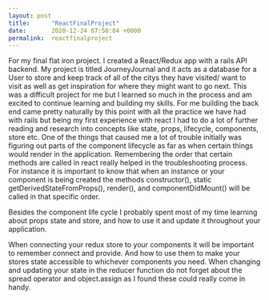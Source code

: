 ```yaml
---
layout: post
title:      "ReactFinalProject"
date:       2020-12-24 07:58:04 +0000
permalink:  reactfinalproject
---
```



For my final flat iron project. I created a React/Redux app with a rails API backend. My project is titled JourneyJournal and it acts as a database for a User to store and keep track of all of the citys they have visited/ want to visit as well as get inspiration for where they might want to go next.
This was a difficult project for me but I learned so much in the process and am excited to continue learning and building my skills. 
For me building the back end came pretty naturally by this point with all the practice we have had with rails but being my first experience with react I had to do a lot of further reading and research into concepts like state, props, lifecycle, components, store etc. 
One of the things that caused me a lot of trouble initially was figuring out parts of the component lifecycle as far as when certain things would render in the application. 
Remembering the order that certain methods are called in react really helped in the troubleshooting process.   
For instance it is important to know that when an instance or your component is being created the methods constructor(), static getDerivedStateFromProps(), render(), and componentDidMount() will be called in that specific order. 
 
Besides the component life cycle I probably spent most of my time learning about props state and store, and how to use it and update it throughout your application. 

When connecting your redux store to your components it will be important to remember connect and provide. And how to use them to make your stores state accessible to whichever components you need. 
When changing and updating your state in the reducer function do not forget about the spread operator and object.assign as I found these could really come in handy. 

